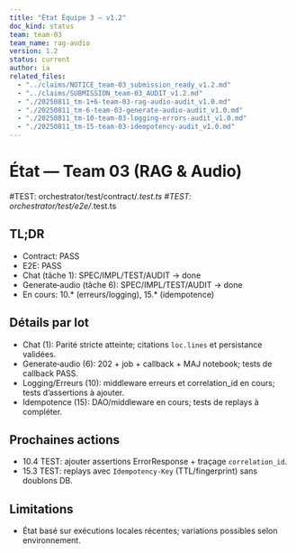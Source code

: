 ```yaml
---
title: "État Équipe 3 — v1.2"
doc_kind: status
team: team-03
team_name: rag-audio
version: 1.2
status: current
author: ia
related_files:
  - "../claims/NOTICE_team-03_submission_ready_v1.2.md"
  - "../claims/SUBMISSION_team-03_AUDIT_v1.2.md"
  - "./20250811_tm-1+6-team-03-rag-audio-audit_v1.0.md"
  - "./20250811_tm-6-team-03-generate-audio-audit_v1.0.md"
  - "./20250811_tm-10-team-03-logging-errors-audit_v1.0.md"
  - "./20250811_tm-15-team-03-idempotency-audit_v1.0.md"
---
```


# État — Team 03 (RAG & Audio)

#TEST: orchestrator/test/contract/*.test.ts
#TEST: orchestrator/test/e2e/*.test.ts

## TL;DR
- Contract: PASS
- E2E: PASS
- Chat (tâche 1): SPEC/IMPL/TEST/AUDIT → done
- Generate‑audio (tâche 6): SPEC/IMPL/TEST/AUDIT → done
- En cours: 10.* (erreurs/logging), 15.* (idempotence)

## Détails par lot
- Chat (1): Parité stricte atteinte; citations `loc.lines` et persistance validées.
- Generate‑audio (6): 202 + job + callback + MAJ notebook; tests de callback PASS.
- Logging/Erreurs (10): middleware erreurs et correlation_id en cours; tests d’assertions à ajouter.
- Idempotence (15): DAO/middleware en cours; tests de replays à compléter.

## Prochaines actions
- 10.4 TEST: ajouter assertions ErrorResponse + traçage `correlation_id`.
- 15.3 TEST: replays avec `Idempotency-Key` (TTL/fingerprint) sans doublons DB.

## Limitations
- État basé sur exécutions locales récentes; variations possibles selon environnement.
